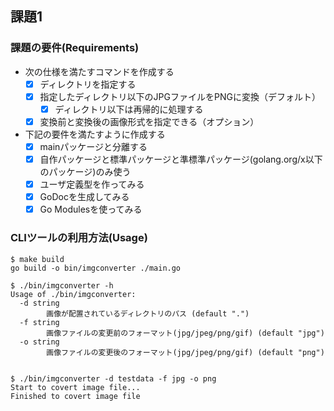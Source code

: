 ## 課題1
### 課題の要件(Requirements)
- 次の仕様を満たすコマンドを作成する
    - [X] ディレクトリを指定する
    - [X] 指定したディレクトリ以下のJPGファイルをPNGに変換（デフォルト）
        - [X] ディレクトリ以下は再帰的に処理する
    - [X] 変換前と変換後の画像形式を指定できる（オプション）

- 下記の要件を満たすように作成する
    - [X] mainパッケージと分離する
    - [X] 自作パッケージと標準パッケージと準標準パッケージ(golang.org/x以下のパッケージ)のみ使う
    - [X] ユーザ定義型を作ってみる
    - [X] GoDocを生成してみる
    - [X] Go Modulesを使ってみる

### CLIツールの利用方法(Usage)
```
$ make build
go build -o bin/imgconverter ./main.go

$ ./bin/imgconverter -h                                              
Usage of ./bin/imgconverter:
  -d string
        画像が配置されているディレクトリのパス (default ".")
  -f string
        画像ファイルの変更前のフォーマット(jpg/jpeg/png/gif) (default "jpg")
  -o string
        画像ファイルの変更後のフォーマット(jpg/jpeg/png/gif) (default "png")


$ ./bin/imgconverter -d testdata -f jpg -o png
Start to covert image file...
Finished to covert image file
```
